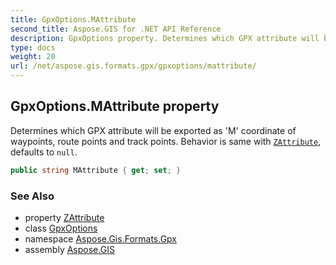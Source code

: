 ```yaml
---
title: GpxOptions.MAttribute
second_title: Aspose.GIS for .NET API Reference
description: GpxOptions property. Determines which GPX attribute will be exported as M coordinate of waypoints route points and track points. Behavior is same with ZAttribute defaults to null.
type: docs
weight: 20
url: /net/aspose.gis.formats.gpx/gpxoptions/mattribute/
---
```

## GpxOptions.MAttribute property

Determines which GPX attribute will be exported as 'M' coordinate of waypoints, route points and track points. Behavior is same with [`ZAttribute`](../zattribute/), defaults to `null`.

```csharp
public string MAttribute { get; set; }
```

### See Also

* property [ZAttribute](../zattribute/)
* class [GpxOptions](../)
* namespace [Aspose.Gis.Formats.Gpx](../../gpxoptions/)
* assembly [Aspose.GIS](../../../)


